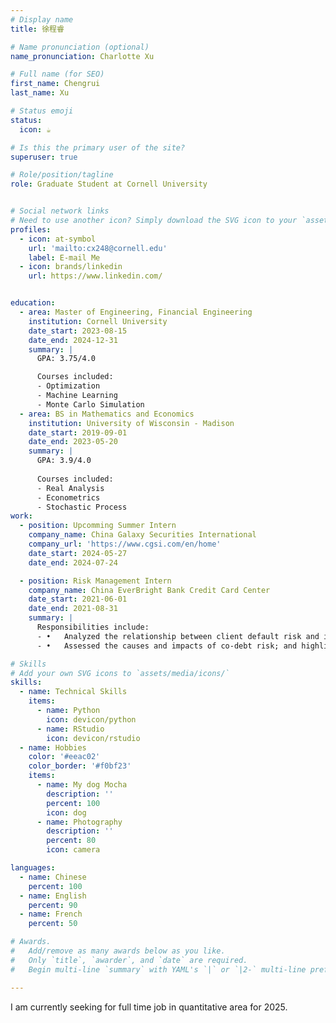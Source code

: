 ```yaml
---
# Display name
title: 徐程睿

# Name pronunciation (optional)
name_pronunciation: Charlotte Xu

# Full name (for SEO)
first_name: Chengrui
last_name: Xu

# Status emoji
status:
  icon: ☕️

# Is this the primary user of the site?
superuser: true

# Role/position/tagline
role: Graduate Student at Cornell University


# Social network links
# Need to use another icon? Simply download the SVG icon to your `assets/media/icons/` folder.
profiles:
  - icon: at-symbol
    url: 'mailto:cx248@cornell.edu'
    label: E-mail Me
  - icon: brands/linkedin
    url: https://www.linkedin.com/


education:
  - area: Master of Engineering, Financial Engineering
    institution: Cornell University
    date_start: 2023-08-15
    date_end: 2024-12-31
    summary: |
      GPA: 3.75/4.0

      Courses included:
      - Optimization
      - Machine Learning
      - Monte Carlo Simulation
  - area: BS in Mathematics and Economics
    institution: University of Wisconsin - Madison
    date_start: 2019-09-01
    date_end: 2023-05-20
    summary: |
      GPA: 3.9/4.0
      
      Courses included:
      - Real Analysis
      - Econometrics
      - Stochastic Process
work:
  - position: Upcomming Summer Intern
    company_name: China Galaxy Securities International
    company_url: 'https://www.cgsi.com/en/home'
    date_start: 2024-05-27
    date_end: 2024-07-24

  - position: Risk Management Intern
    company_name: China EverBright Bank Credit Card Center
    date_start: 2021-06-01
    date_end: 2021-08-31
    summary: |
      Responsibilities include:
      - •	Analyzed the relationship between client default risk and information in credit reports through SAS; sought out characteristics from tables of credit application queries, loans, and credit card quotas that are highly correlated with high default risk; improved customer access criteria with the current risk tolerance threshold.
      - •	Assessed the causes and impacts of co-debt risk; and highlighted the challenges in risk management and formulated a plan for future operations.

# Skills
# Add your own SVG icons to `assets/media/icons/`
skills:
  - name: Technical Skills
    items:
      - name: Python
        icon: devicon/python
      - name: RStudio
        icon: devicon/rstudio
  - name: Hobbies
    color: '#eeac02'
    color_border: '#f0bf23'
    items:
      - name: My dog Mocha
        description: ''
        percent: 100
        icon: dog
      - name: Photography
        description: ''
        percent: 80
        icon: camera

languages:
  - name: Chinese
    percent: 100
  - name: English
    percent: 90
  - name: French
    percent: 50

# Awards.
#   Add/remove as many awards below as you like.
#   Only `title`, `awarder`, and `date` are required.
#   Begin multi-line `summary` with YAML's `|` or `|2-` multi-line prefix and indent 2 spaces below.

---
```


I am currently seeking for full time job in quantitative area for 2025.
